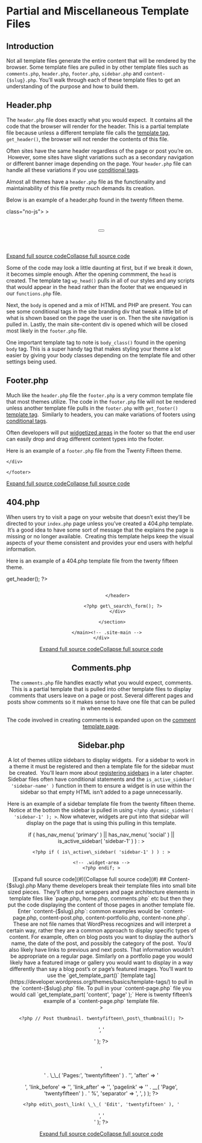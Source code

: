 # Partial and Miscellaneous Template Files

## Introduction

Not all template files generate the entire content that will be rendered by the browser. Some template files are pulled in by other template files such as `comments.php`, `header.php`, `footer.php`, `sidebar.php` and `content-{$slug}.php`. You’ll walk through each of these template files to get an understanding of the purpose and how to build them.

## Header.php

The `header.php` file does exactly what you would expect.  It contains all the code that the browser will render for the header. This is a partial template file because unless a different template file calls the [template tag](https://developer.wordpress.org/themes/basics/template-tags/), `get_header()`, the browser will not render the contents of this file.

Often sites have the same header regardless of the page or post you’re on.  However, some sites have slight variations such as a secondary navigation or different banner image depending on the page. Your `header.php` file can handle all these variations if you use [conditional tags](https://developer.wordpress.org/themes/basics/conditional-tags/).

Almost all themes have a `header.php` file as the functionality and maintainability of this file pretty much demands its creation.

Below is an example of a header.php found in the twenty fifteen theme.

<!DOCTYPE html>
<html <?php language\_attributes(); ?> class="no-js">
<head>
    <meta charset="<?php bloginfo( 'charset' ); ?>">
    <meta name="viewport" content="width=device-width">
    <link rel="profile" href="http://gmpg.org/xfn/11">
    <link rel="pingback" href="<?php bloginfo( 'pingback\_url' ); ?>">
    <!--\[if lt IE 9\]>
    <script src="<?php echo esc\_url( get\_template\_directory\_uri() ); ?>/js/html5.js"></script>
    <!\[endif\]-->
    <?php wp\_head(); ?>
</head>
 
<body <?php body\_class(); ?>>
    <div id="page" class="hfeed site">
        <a class="skip-link screen-reader-text" href="#content"><?php \_e( 'Skip to content', 'twentyfifteen' ); ?></a>
        <div id="sidebar" class="sidebar">
            <header id="masthead" class="site-header" role="banner">
                <div class="site-branding">
                    <?php if ( is\_front\_page() && is\_home() ) : ?>
                    <h1 class="site-title">
                        <a href="<?php echo esc\_url( home\_url( '/' ) ); ?>" rel="home"><?php bloginfo( 'name' ); ?></a>
                    </h1>
                    <?php else : ?>
                    <a href="<?php echo esc\_url( home\_url( '/' ) ); ?>" rel="home"><?php bloginfo( 'name' ); ?></a>
                    <?php endif;
                    $description = get\_bloginfo( 'description', 'display' );
                    if ( $description || is\_customize\_preview() ) :
                        echo $description;
                    endif; ?>
                    <button class="secondary-toggle"><?php \_e( 'Menu and widgets', 'twentyfifteen' ); ?></button>
                </div><!-- .site-branding -->
            </header><!-- .site-header -->
            <?php get\_sidebar(); ?>
        </div><!-- .sidebar -->
        <div id="content" class="site-content">

[Expand full source code](#)[Collapse full source code](#)

Some of the code may look a little daunting at first, but if we break it down, it becomes simple enough. After the opening commment, the `head` is created. The template tag `wp_head()` pulls in all of our styles and any scripts that would appear in the head rather than the footer that we enqueued in our `functions.php` file.

Next, the `body` is opened and a mix of HTML and PHP are present. You can see some conditional tags in the site branding div that tweak a little bit of what is shown based on the page the user is on. Then the site navigation is pulled in. Lastly, the main site-content div is opened which will be closed most likely in the `footer.php` file.

One important template tag to note is `body_class()` found in the opening `body` tag. This is a super handy tag that makes styling your theme a lot easier by giving your body classes depending on the template file and other settings being used.

## Footer.php

Much like the `header.php` file the `footer.php` is a very common template file that most themes utilize. The code in the `footer.php` file will not be rendered unless another template file pulls in the `footer.php` with `get_footer()` [template tag](https://developer.wordpress.org/themes/basics/template-tags/).  Similarly to headers, you can make variations of footers using [conditional tags](https://developer.wordpress.org/themes/basics/conditional-tags/).

Often developers will put [widgetized areas](https://developer.wordpress.org/themes/functionality/widgets/) in the footer so that the end user can easily drop and drag different content types into the footer.

Here is an example of a `footer.php` file from the Twenty Fifteen theme.

    </div>
 
 
<!-- .site-content -->
 
 
 
<footer id="colophon" class="site-footer" role="contentinfo">
 
 
<div class="site-info">
            <?php /\*\* \* Fires before the Twenty Fifteen footer text for footer customization. \* \* @since Twenty Fifteen 1.0 \*/ do\_action( 'twentyfifteen\_credits' ); ?>
            <a href="<?php echo esc\_url( \_\_( 'https://wordpress.org/', 'twentyfifteen' ) ); ?>"><?php printf( \_\_( 'Proudly powered by %s', 'twentyfifteen' ), 'WordPress' ); ?></a>
        </div>
 
 
<!-- .site-info -->
    </footer>
 
 
<!-- .site-footer -->
 
</div>
 
 
<!-- .site -->
 
<?php wp\_footer(); ?>
 
</body>
</html>

[Expand full source code](#)[Collapse full source code](#)

## 404.php

When users try to visit a page on your website that doesn’t exist they’ll be directed to your `index.php` page unless you’ve created a 404.php template.  It’s a good idea to have some sort of message that the explains the page is missing or no longer available.  Creating this template helps keep the visual aspects of your theme consistent and provides your end users with helpful information.

Here is an example of a 404.php template file from the twenty fifteen theme.

get\_header(); ?>
 
 
 
<div id="primary" class="content-area">
        <main id="main" class="site-main" role="main">
 
 
 
<section class="error-404 not-found">
 
 
<header class="page-header">
 
 
<h1 class="page-title"><?php \_e( 'Oops! That page can’t be found.', 'twentyfifteen' ); ?></h1>
 
 
                </header>
 
 
<!-- .page-header -->
 
 
 
<div class="page-content">
 
 
<?php \_e( 'It looks like nothing was found at this location. Maybe try a search?', 'twentyfifteen' ); ?>
 
 
                    <?php get\_search\_form(); ?>
                </div>
 
 
<!-- .page-content -->
            </section>
 
 
<!-- .error-404 -->
 
        </main><!-- .site-main -->
    </div>
 
 
<!-- .content-area -->
 
<?php get\_footer(); ?>

[Expand full source code](#)[Collapse full source code](#)

## Comments.php

The `comments.php` file handles exactly what you would expect, comments. This is a partial template that is pulled into other template files to display comments that users leave on a page or post. Several different pages and posts show comments so it makes sense to have one file that can be pulled in when needed.

The code involved in creating comments is expanded upon on the [comment template page](https://developer.wordpress.org/themes/template-files-section/partial-and-miscellaneous-template-files/comments/).

## Sidebar.php

A lot of themes utilize sidebars to display widgets.  For a sidebar to work in a theme it must be registered and then a template file for the sidebar must be created.  You’ll learn more about [registering sidebars](https://developer.wordpress.org/themes/functionality/sidebars/) in a later chapter. Sidebar files often have conditional statements and the `is_active_sidebar( 'sidebar-name' )` function in them to ensure a widget is in use within the sidebar so that empty HTML isn’t added to a page unnecessarily.

Here is an example of a sidebar template file from the twenty fifteen theme. Notice at the bottom the sidebar is pulled in using `<?php dynamic_sidebar( 'sidebar-1' ); >`. Now whatever, widgets are put into that sidebar will display on the page that is using this pulling in this template.

if ( has\_nav\_menu( 'primary' ) || has\_nav\_menu( 'social' ) || is\_active\_sidebar( 'sidebar-1' ) ) : >
  
 
 
 
<div id="secondary" class="secondary"> 
 
    <?php if ( is\_active\_sidebar( 'sidebar-1' ) ) : >
  
 
 
 
<div id="widget-area" class="widget-area" role="complementary">
            <?php dynamic\_sidebar( 'sidebar-1' ); >
        </div>
 
  
    <!-- .widget-area -->
    <?php endif; >
  
</div>
 
  
<!-- .secondary -->
  
<?php endif; >

[Expand full source code](#)[Collapse full source code](#)

## Content-{$slug}.php

Many theme developers break their template files into small bite sized pieces.  They’ll often put wrappers and page architecture elements in template files like `page.php, home.php, comments.php` etc but then they put the code displaying the content of those pages in another template file. Enter `content-{$slug}.php`: common examples would be `content-page.php, content-post.php, content-portfolio.php, content-none.php`.  These are not file names that WordPress recognizes and will interpret a certain way, rather they are a common approach to display specific types of content.

For example, often on blog posts you want to display the author’s name, the date of the post, and possibly the category of the post.  You’d also likely have links to previous and next posts. That information wouldn’t be appropriate on a regular page. Similarly on a portfolio page you would likely have a featured image or gallery you would want to display in a way differently than say a blog post’s or page’s featured images.

You’ll want to use the `get_template_part()` [template tag](https://developer.wordpress.org/themes/basics/template-tags/) to pull in the `content-{$slug}.php` file. To pull in your `content-page.php` file you would call `get_template_part( 'content', 'page' );`

Here is twenty fifteen’s example of a `content-page.php` template file.

<article id="post-<?php the\_ID(); ?>" <?php post\_class(); ?>>
    <?php // Post thumbnail. twentyfifteen\_post\_thumbnail(); ?>
 
 
 
<header class="entry-header">
        <?php the\_title( '
 
<h1 class="entry-title">', '</h1>
 
 
' ); ?>
    </header>
 
 
<!-- .entry-header -->
 
 
 
<div class="entry-content">
        <?php the\_content(); ?>
        <?php wp\_link\_pages( array( 'before' => '
 
<div class="page-links"><span class="page-links-title">' . \_\_( 'Pages:', 'twentyfifteen' ) . '</span>',
                'after'       => '</div>
 
 
',
                'link\_before' => '<span>',
                'link\_after'  => '</span>',
                'pagelink'    => '<span class="screen-reader-text">' . \_\_( 'Page', 'twentyfifteen' ) . ' </span>%',
                'separator'   => '<span class="screen-reader-text">, </span>',
            ) );
        ?>
    </div>
 
 
<!-- .entry-content -->
 
    <?php edit\_post\_link( \_\_( 'Edit', 'twentyfifteen' ), '
 
<footer class="entry-footer"><span class="edit-link">', '</span></footer>
 
 
<!-- .entry-footer -->' ); ?>
 
</article>
 
 
<!-- #post-## -->

[Expand full source code](#)[Collapse full source code](#)